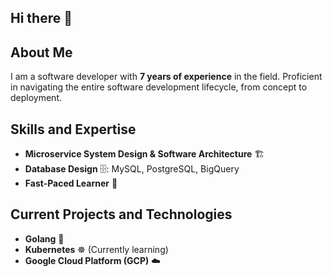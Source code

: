 ## Hi there 👋

## About Me
I am a software developer with **7 years of experience** in the field. Proficient in navigating the entire software development lifecycle, from concept to deployment.

## Skills and Expertise

- **Microservice System Design & Software Architecture** 🏗️
- **Database Design** 🗄️: MySQL, PostgreSQL, BigQuery
- **Fast-Paced Learner** 🚀

## Current Projects and Technologies

- **Golang** 🐹
- **Kubernetes** ☸️ (Currently learning)
- **Google Cloud Platform (GCP)** ☁️
